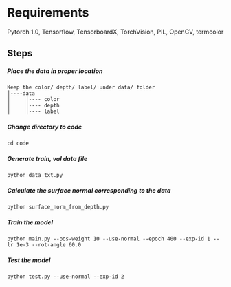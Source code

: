 # Requirements
Pytorch 1.0, Tensorflow, TensorboardX, TorchVision, PIL, OpenCV, termcolor 

## Steps
##### Place the data in proper location
```buildoutcfg
Keep the color/ depth/ label/ under data/ folder
│----data
│     │---- color
│     │---- depth
│     │---- label
```
##### Change directory to code 
```buildoutcfg
cd code
```
##### Generate train, val data file
```buildoutcfg
python data_txt.py
```
##### Calculate the surface normal corresponding to the data
```buildoutcfg
python surface_norm_from_depth.py
```
##### Train the model
```buildoutcfg
python main.py --pos-weight 10 --use-normal --epoch 400 --exp-id 1 --lr 1e-3 --rot-angle 60.0
```
##### Test the model
```buildoutcfg
python test.py --use-normal --exp-id 2
```
